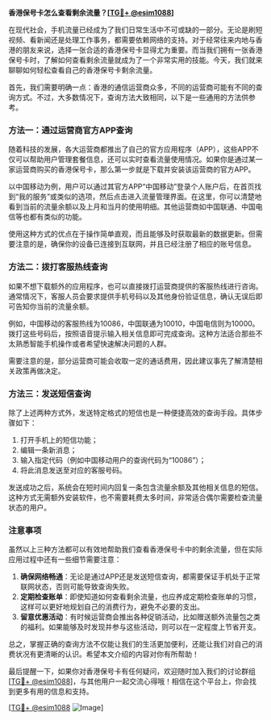 **香港保号卡怎么查看剩余流量？[[TG💪+ @esim1088](https://t.me/s/esim1088)]**

在现代社会，手机流量已经成为了我们日常生活中不可或缺的一部分。无论是刷短视频、看新闻还是处理工作事务，都需要依赖网络的支持。对于经常往来内地与香港的朋友来说，选择一张合适的香港保号卡显得尤为重要。而当我们拥有一张香港保号卡时，了解如何查看剩余流量就成为了一个非常实用的技能。今天，我们就来聊聊如何轻松查看自己的香港保号卡剩余流量。

首先，我们需要明确一点：香港的通信运营商众多，不同的运营商可能有不同的查询方式。不过，大多数情况下，查询方法大致相同，以下是一些通用的方法供参考。

### 方法一：通过运营商官方APP查询

随着科技的发展，各大运营商都推出了自己的官方应用程序（APP），这些APP不仅可以帮助用户管理套餐信息，还可以实时查看流量使用情况。如果你是通过某一家运营商购买的香港保号卡，那么第一步就是下载并安装该运营商的官方APP。

以中国移动为例，用户可以通过其官方APP“中国移动”登录个人账户后，在首页找到“我的服务”或类似的选项，然后点击进入流量管理界面。在这里，你可以清楚地看到当前的流量余额以及上月和当月的使用明细。其他运营商如中国联通、中国电信等也都有类似的功能。

使用这种方式的优点在于操作简单直观，而且能够及时获取最新的数据更新。但需要注意的是，确保你的设备已连接到互联网，并且已经注册了相应的账号信息。

### 方法二：拨打客服热线查询

如果不想下载额外的应用程序，也可以直接拨打运营商提供的客服热线进行咨询。通常情况下，客服人员会要求提供手机号码以及其他身份验证信息，确认无误后即可告知你当前的流量余额。

例如，中国移动的客服热线为10086，中国联通为10010，中国电信则为10000。拨打这些号码后，按照语音提示输入相关信息即可完成查询。这种方法适合那些不太熟悉智能手机操作或者希望快速解决问题的人群。

需要注意的是，部分运营商可能会收取一定的通话费用，因此建议事先了解清楚相关政策再做决定。

### 方法三：发送短信查询

除了上述两种方式外，发送特定格式的短信也是一种便捷高效的查询手段。具体步骤如下：

1. 打开手机上的短信功能；
2. 编辑一条新消息；
3. 输入指定代码（例如中国移动用户的查询代码为“10086”）；
4. 将此消息发送至对应的客服号码。

发送成功之后，系统会在短时间内回复一条包含流量余额及其他相关信息的短信。这种方式无需额外安装软件，也不需要耗费太多时间，非常适合偶尔需要检查流量状态的用户。

### 注意事项

虽然以上三种方法都可以有效地帮助我们查看香港保号卡中的剩余流量，但在实际应用过程中还有一些细节需要注意：

1. **确保网络畅通**：无论是通过APP还是发送短信查询，都需要保证手机处于正常联网状态，否则可能导致查询失败。
2. **定期检查账单**：即使知道如何查看剩余流量，也应养成定期检查账单的习惯，这样可以更好地规划自己的消费行为，避免不必要的支出。
3. **留意优惠活动**：有时候运营商会推出各种促销活动，比如赠送额外流量包之类的福利。如果能够及时发现并参与这些活动，则可以在一定程度上节省开支。

总之，掌握正确的查询方法不仅能让我们的生活更加便利，还能让我们对自己的消费状况有更清晰的认识。希望本文介绍的内容对你有所帮助！

最后提醒一下，如果你对香港保号卡有任何疑问，欢迎随时加入我们的讨论群组[[TG💪+ @esim1088](https://t.me/s/esim1088)]，与其他用户一起交流心得哦！相信在这个平台上，你会找到更多有用的信息和支持。

[[TG💪+ @esim1088](https://t.me/s/esim1088) ![Image](https://i.postimg.cc/4NQfJmqS/Snipaste-2025-05-13-00-14-12.png)]